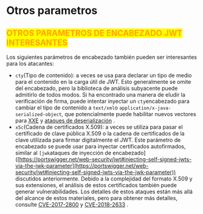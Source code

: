 # Otros parametros

## <mark style="color:orange;">OTROS PARAMETROS DE ENCABEZADO JWT INTERESANTES</mark>

Los siguientes parámetros de encabezado también pueden ser interesantes para los atacantes:

* `cty`(Tipo de contenido): a veces se usa para declarar un tipo de medio para el contenido en la carga útil de JWT. Esto generalmente se omite del encabezado, pero la biblioteca de análisis subyacente puede admitirlo de todos modos. Si ha encontrado una manera de eludir la verificación de firma, puede intentar inyectar un `cty`encabezado para cambiar el tipo de contenido a `text/xml`o `application/x-java-serialized-object`, que potencialmente puede habilitar nuevos vectores para [XXE](https://portswigger.net/web-security/xxe) y [ataques de deserialización](https://portswigger.net/web-security/deserialization) .
* `x5c`(Cadena de certificados X.509): a veces se utiliza para pasar el certificado de clave pública X.509 o la cadena de certificados de la clave utilizada para firmar digitalmente el JWT. Este parámetro de encabezado se puede usar para inyectar certificados autofirmados, similar al `[jwk`ataques de inyección de encabezado]\([https://portswigger.net/web-security/jwt#injecting-self-signed-jwts-via-the-jwk-parameter](https://portswigger.net/web-security/jwt#injecting-self-signed-jwts-via-the-jwk-parameter)) discutidos anteriormente. Debido a la complejidad del formato X.509 y sus extensiones, el análisis de estos certificados también puede generar vulnerabilidades. Los detalles de estos ataques están más allá del alcance de estos materiales, pero para obtener más detalles, consulte [CVE-2017-2800](https://talosintelligence.com/vulnerability\_reports/TALOS-2017-0293) y [CVE-2018-2633](https://mbechler.github.io/2018/01/20/Java-CVE-2018-2633) .
